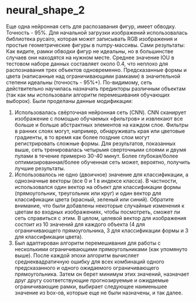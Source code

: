 # neural_shape_2
Еще одна нейронная сеть для распозавания фигур, имеет обводку. Точность - 95%.
Для начальной загрузки изображений использовалась библиотека pycairo, которая может записывать RGB изображения и простые геометрические фигуры в numpy-массивы. 
Сами результаты: 
Как видите, рамки обводки фигур не идеальны, но в большинстве случаев они находятся на нужном месте. Среднее значение IOU в тестовом наборе данных составляет около 0.4, что неплохо для распознавания трех объектов одновременно. Предсказанные формы и цвета (написанные над ограничивающими рамками) в значительной степени идеальны (точность - 95%+). По-видимому, сеть действительно научилась назначать предикторы различным объектам (так как мы использовали алгоритм перемешивания обучающих выборок). 
Были проделаны данные модификации:
1) Использовалась свёрточная нейронная сеть (CNN). CNN сканирует изображение с помощью обучаемых «фильтров» и извлекают все больше и больше абстрактных элементов на каждом слое. Фильтры в ранних слоях могут, например, обнаруживать края или цветовые градиенты, в то время как более поздние слои могут регистрировать сложные формы. Для результатов, показанных выше, сеть тренировалась четырьмя сверточными слоями и двумя пулами в течение примерно 30-40 минут. Более глубокая/более оптимизированная/более обученная сеть может, вероятно, получить лучшие результаты.
2) Использовалось не одно (двоичное) значение для классификации, а однозначные векторы (все 0 и 1 в индексе класса). В частности, использовался один вектор на объект для классификации формы (прямоугольник, треугольник или круг) и один вектор для классификации цвета (красный, зеленый или синий). Обратите внимание, что были добавлены некоторые случайные изменения к цветам во входных изображениях, чтобы посмотреть, сможет ли сеть справиться с этим. В целом, целевой вектор для изображения состоит из 10 значений для каждого объекта (4 для ограничивающего прямоугольника, 3 для классификации формы и 3 для классификации цвета).
3) Был адаптирован алгоритм перемешивания для работы с несколькими ограничивающими прямоугольниками (как упомянуто выше). После каждой эпохи алгоритм вычисляет среднеквадратичную ошибку для всех комбинаций одного предсказанного и одного ожидаемого ограничивающего прямоугольника. Затем он берет минимум этих значений, назначает друг другу соответствующие прогнозируемые и ожидаемые ограничивающие рамки, выбирает следующее наименьшее значение из box-ов, которые еще не были назначены, и так далее.

